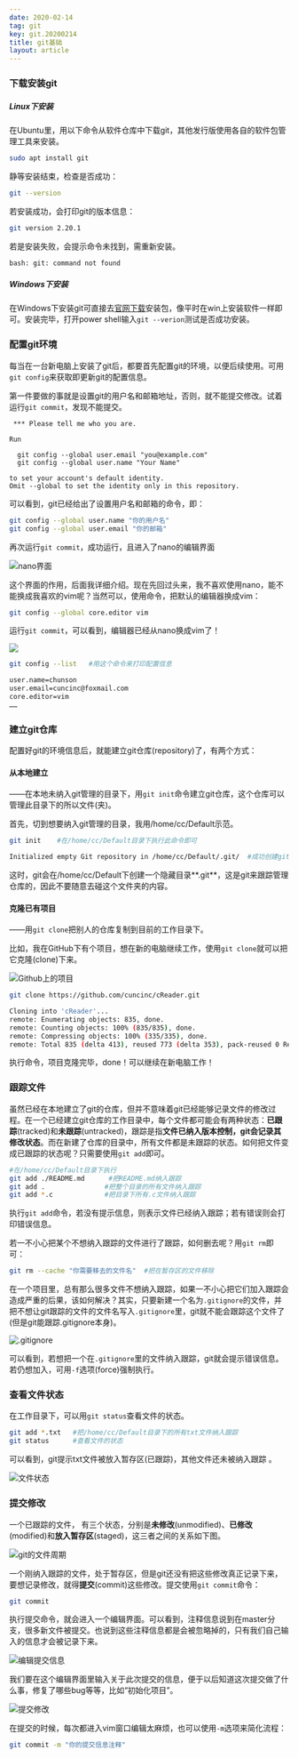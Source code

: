 ```yaml
---
date: 2020-02-14
tag: git
key: git.20200214
title: git基础
layout: article
---
```


### 下载安装git

##### Linux下安装

在Ubuntu里，用以下命令从软件仓库中下载git，其他发行版使用各自的软件包管理工具来安装。

```bash
sudo apt install git
```

静等安装结束，检查是否成功：

```bash
git --version
```

若安装成功，会打印git的版本信息：

```bash
git version 2.20.1
```

若是安装失败，会提示命令未找到，需重新安装。

```bash
bash: git: command not found
```

##### Windows下安装

在Windows下安装git可直接去[官网下载](https://git-scm.com/download/win)安装包，像平时在win上安装软件一样即可。安装完毕，打开power shell输入`git --verion`测试是否成功安装。

### 配置git环境

每当在一台新电脑上安装了git后，都要首先配置git的环境，以便后续使用。可用`git config`来获取即更新git的配置信息。

第一件要做的事就是设置git的用户名和邮箱地址，否则，就不能提交修改。试着运行`git commit`，发现不能提交。

```
 *** Please tell me who you are.

Run

  git config --global user.email "you@example.com"
  git config --global user.name "Your Name"

to set your account's default identity.
Omit --global to set the identity only in this repository.
```

可以看到，git已经给出了设置用户名和邮箱的命令，即：

```bash
git config --global user.name "你的用户名"
git config --global user.email "你的邮箱"
```

再次运行`git commit`，成功运行，且进入了nano的编辑界面

![nano界面](https://i.loli.net/2020/03/01/3uCvgSRhdZ9HErA.png)

这个界面的作用，后面我详细介绍。现在先回过头来，我不喜欢使用nano，能不能换成我喜欢的vim呢？当然可以，使用命令，把默认的编辑器换成vim：

```bash
git config --global core.editor vim
```

运行`git commit`，可以看到，编辑器已经从nano换成vim了！

![](https://i.loli.net/2020/03/01/PLjlNz9o1WGTnpV.png)

```bash
git config --list	#用这个命令来打印配置信息
```

```bash
user.name=chunson
user.email=cuncinc@foxmail.com
core.editor=vim
……
```

###  建立git仓库

配置好git的环境信息后，就能建立git仓库(repository)了，有两个方式：

#### 从本地建立

——在本地未纳入git管理的目录下，用`git init`命令建立git仓库，这个仓库可以管理此目录下的所以文件(夹)。

首先，切到想要纳入git管理的目录，我用/home/cc/Default示范。

```bash
git init	#在/home/cc/Default目录下执行此命令即可
```



```bash
Initialized empty Git repository in /home/cc/Default/.git/	#成功创建git仓库
```

这时，git会在/home/cc/Default下创建一个隐藏目录**.git**，这是git来跟踪管理仓库的，因此不要随意去碰这个文件夹的内容。

#### 克隆已有项目

——用`git clone`把别人的仓库复制到目前的工作目录下。

比如，我在GitHub下有个项目，想在新的电脑继续工作，使用`git clone`就可以把它克隆(clone)下来。

![Github上的项目](https://i.loli.net/2020/03/01/Z3xdFLz4DnHypTR.png)

```bash
git clone https://github.com/cuncinc/cReader.git
```

```bash
Cloning into 'cReader'...
remote: Enumerating objects: 835, done.
remote: Counting objects: 100% (835/835), done.
remote: Compressing objects: 100% (335/335), done.
remote: Total 835 (delta 413), reused 773 (delta 353), pack-reused 0 Receiving objects: 100% (835/835), 310.75 KiB | 14.00 KiB/s, done.   Resolving deltas: 100% (413/413), done.
```

执行命令，项目克隆完毕，done！可以继续在新电脑工作！

### 跟踪文件

虽然已经在本地建立了git的仓库，但并不意味着git已经能够记录文件的修改过程。在一个已经建立git仓库的工作目录中，每个文件都可能会有两种状态：**已跟踪**(tracked)和**未跟踪**(untracked)，跟踪是指**文件已纳入版本控制，git会记录其修改状态**。而在新建了仓库的目录中，所有文件都是未跟踪的状态。如何把文件变成已跟踪的状态呢？只需要使用`git add`即可。

```bash
#在/home/cc/Default目录下执行
git add ./README.md		 #把README.md纳入跟踪
git add .				#把整个目录的所有文件纳入跟踪
git add *.c				#把目录下所有.c文件纳入跟踪
```

执行`git add`命令，若没有提示信息，则表示文件已经纳入跟踪；若有错误则会打印错误信息。

若一不小心把某个不想纳入跟踪的文件进行了跟踪，如何删去呢？用`git rm`即可：

```bash
git rm --cache "你需要移去的文件名"	#把在暂存区的文件移除
```

在一个项目里，总有那么很多文件不想纳入跟踪，如果一不小心把它们加入跟踪会造成严重的后果，该如何解决？其实，只要新建一个名为`.gitignore`的文件，并把不想让git跟踪的文件的文件名写入`.gitignore`里，git就不能会跟踪这个文件了(但是git能跟踪.gitignore本身)。

![.gitignore](https://i.loli.net/2020/03/02/1lEIS6rZJukg7OX.png)

可以看到，若想把一个在`.gitignore`里的文件纳入跟踪，git就会提示错误信息。若仍想加入，可用`-f`选项(force)强制执行。

### 查看文件状态

在工作目录下，可以用`git status`查看文件的状态。

```bash
git add *.txt	#把/home/cc/Default目录下的所有txt文件纳入跟踪
git status		#查看文件的状态
```

可以看到，git提示txt文件被放入暂存区(已跟踪)，其他文件还未被纳入跟踪 。

![文件状态](https://i.loli.net/2020/03/02/TDxytGaAjJrC1mo.png)

### 提交修改

一个已跟踪的文件， 有三个状态，分别是**未修改**(unmodified)、**已修改**(modified)和**放入暂存区**(staged)，这三者之间的关系如下图。 

![git的文件周期](https://i.loli.net/2020/03/02/SiuEDQWp8HoVdNm.png)

一个刚纳入跟踪的文件，处于暂存区，但是git还没有把这些修改真正记录下来，要想记录修改，就得**提交**(commit)这些修改。提交使用`git commit`命令：

```bash
git commit
```

执行提交命令，就会进入一个编辑界面。可以看到，注释信息说到在master分支，很多新文件被提交。也说到这些注释信息都是会被忽略掉的，只有我们自己输入的信息才会被记录下来。

![编辑提交信息](https://i.loli.net/2020/03/02/icGFBhKktLzNMnf.png)

我们要在这个编辑界面里输入关于此次提交的信息，便于以后知道这次提交做了什么事，修复了哪些bug等等，比如“初始化项目”。

![提交修改](https://i.loli.net/2020/03/02/hSal62FQJUkTROd.png)

在提交的时候，每次都进入vim窗口编辑太麻烦，也可以使用`-m`选项来简化流程：

```bash
git commit -m "你的提交信息注释"
```



